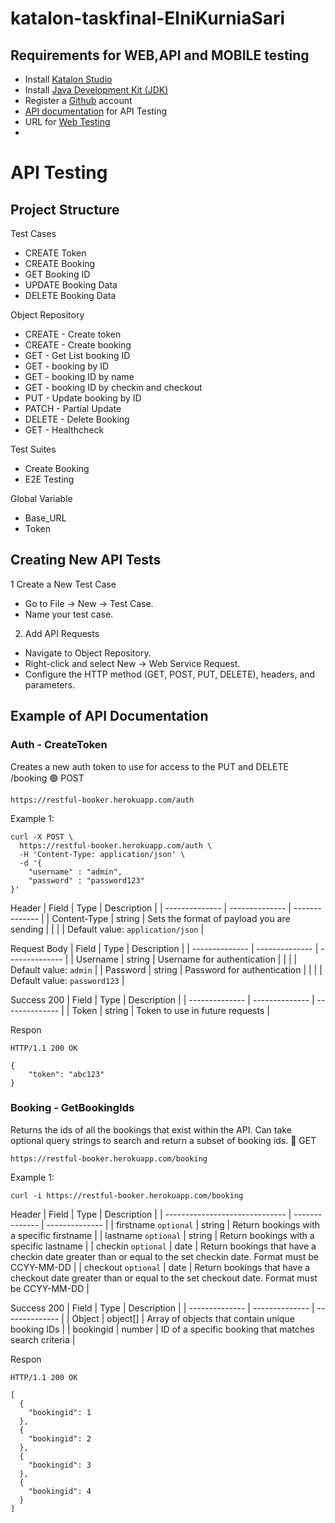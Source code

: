 # katalon-taskfinal-ElniKurniaSari

## Requirements for WEB,API and MOBILE testing
* Install [Katalon Studio](https://katalon.com)
* Install [Java Development Kit (JDK)](https://www.oracle.com/java/technologies/downloads/#java11?er=221886)
* Register a [Github](https://github.com/) account
* [API documentation](https://restful-booker.herokuapp.com/apidoc/) for API Testing
* URL for [Web Testing](https://juice-shop.herokuapp.com/)
* 

# API Testing
## Project Structure
Test Cases
* CREATE Token
* CREATE Booking
* GET Booking ID
* UPDATE Booking Data
* DELETE Booking Data

Object Repository
* CREATE - Create token
* CREATE - Create booking
* GET - Get List booking ID
* GET - booking by ID
* GET - booking ID by name
* GET - booking ID by checkin and checkout
* PUT - Update booking by ID
* PATCH - Partial Update
* DELETE - Delete Booking
* GET - Healthcheck
  
Test Suites
* Create Booking
* E2E Testing

Global Variable
* Base_URL
* Token

## Creating New API Tests
1 Create a New Test Case
* Go to File → New → Test Case.
* Name your test case.
2. Add API Requests
* Navigate to Object Repository.
* Right-click and select New → Web Service Request.
* Configure the HTTP method (GET, POST, PUT, DELETE), headers, and parameters.

## Example of API Documentation
### Auth - CreateToken
Creates a new auth token to use for access to the PUT and DELETE /booking
🟢 POST
```
https://restful-booker.herokuapp.com/auth
```
Example 1:
```
curl -X POST \
  https://restful-booker.herokuapp.com/auth \
  -H 'Content-Type: application/json' \
  -d '{
    "username" : "admin",
    "password" : "password123"
}'
```
Header
| Field          | Type           | Description    |
| -------------- | -------------- | -------------- |
| Content-Type   | string         | Sets the format of payload you are sending |
|                |                | Default value: `application/json`   |

Request Body
| Field          | Type           | Description    |
| -------------- | -------------- | -------------- |
| Username       | string         | Username for authentication |
|                |                | Default value: `admin`   |
| Password       | string         | Password for authentication |
|                |                | Default value: `password123`   |

Success 200
| Field          | Type           | Description    |
| -------------- | -------------- | -------------- |
| Token          | string         | Token to use in future requests |

Respon
```
HTTP/1.1 200 OK

{
    "token": "abc123"
}
```

### Booking - GetBookingIds
Returns the ids of all the bookings that exist within the API. Can take optional query strings to search and return a subset of booking ids.
🔵 GET
```
https://restful-booker.herokuapp.com/booking
```
Example 1:
```
curl -i https://restful-booker.herokuapp.com/booking
```
Header
| Field                          | Type           | Description    |
| ------------------------------ | -------------- | -------------- |
| firstname `optional`           | string         |	Return bookings with a specific firstname |
| lastname `optional`            | string         | Return bookings with a specific lastname  |
| checkin `optional`             | date           | Return bookings that have a checkin date greater than or equal to the set checkin date. Format must be CCYY-MM-DD  |
| checkout `optional`            | date           | Return bookings that have a checkout date greater than or equal to the set checkout date. Format must be CCYY-MM-DD  |

Success 200
| Field          | Type           | Description    |
| -------------- | -------------- | -------------- |
| Object         | object[]       | Array of objects that contain unique booking IDs |
| bookingid      | number         | ID of a specific booking that matches search criteria |

Respon
```
HTTP/1.1 200 OK

[
  {
    "bookingid": 1
  },
  {
    "bookingid": 2
  },
  {
    "bookingid": 3
  },
  {
    "bookingid": 4
  }
]
```



